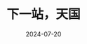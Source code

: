 ---
title: '下一站，天国'
date: '2024-07-20'
price: '73.0'
theaters: ['德信影城杭州之翼店']
seat: ['11-14']
remark: ['西川美和影展']
---